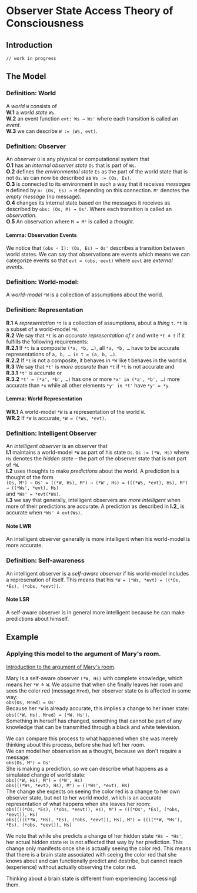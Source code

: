 # Observer State Access Theory of Consciousness

## Introduction
    // work in progress

## The Model

### Definition: World
A _world_ `W` consists of  
__W.1__ a _world state_ `Ws`.  
__W.2__ an event function `evt: Ws → Ws'` where each transition is called an _event_.  
__W.3__ we can describe `W := (Ws, evt)`.

### Definition: Observer
An _observer_ `O` is any physical or computational system that  
__O.1__ has an _internal observer state_ `Os` that is part of `Ws`.  
__O.2__ defines the _environmental state_ `Es` as the part of the world state that is not `Os`. `Ws` can now be described as `Ws := (Os, Es)`.  
__O.3__ is connected to its environment in such a way that it receives _messages_ `M` defined by `m: (Os, Es) → M` depending on this connection. `M°` denotes the _empty message_ (no message).  
__O.4__ changes its internal state based on the messages it receives as described by `obs: (Os, M) → Os'`. Where each transition is called an _observation_.  
__O.5__ An observation where `M = M°` is called a _thought_.  

#### Lemma: Observation Events
We notice that `(obs ∘ I): (Os, Es) → Os'` describes a transition between world states. We can say that observations are events which means we can categorize events so that `evt = (obs, eevt)` where `eevt` are _external events_.  

### Definition: World-model:
A _world-model_ `*W` is a collection of assumptions about the world.  

### Definition: Representation
__R.1__ A _representation_ `*t` is a collection of assumptions, about a _thing_ `t`. `*t` is a subset of a world-model `*W`.  
__R.2__ We say that `*t` is an _accurate representation of `t`_ and write `*t ≙ t` if it fulfills the following requirements:  
__R.2.1__ If `*t` is a composite `(*a, *b, …)`, all `*a, *b, …` have to be accurate representations of `a, b, … in t = (a, b, …)`.  
__R.2.2__ If `*t` is not a composite, it behaves in `*W` like t behaves in the world `W`.  
__R.3__ We say that `*t'` is _more accurate_ than `*t` if `*t` is not accurate and  
__R.3.1__ `*t'` is accurate or  
__R.3.2__ `*t' = (*a', *b', …)` has one or more `*x' in (*a', *b', …)` more accurate than `*x` while all other elements `*y' in *t'` have `*y' = *y`.  

#### Lemma: World Representation
__WR.1__ A world-model `*W` is a representation of the world `W`.  
__WR.2__ If `*W` is accurate, `*W = (*Ws, *evt)`.  

### Definition: Intelligent Observer
An _intelligent observer_ is an observer that  
__I.1__ maintains a world-model `*W` as part of his state `Os`. `Os := (*W, Hs)` where `Hs` denotes the _hidden state_ – the part of the observer state that is not part of `*W`.  
__I.2__ uses thoughts to make _predictions_ about the world. A prediction is a thought of the form  
`(Os, M°) → Os' = ((*W, Hs), M°) → (*W', Hs) = (((*Ws, *evt), Hs), M°) → ((*Ws', *evt), Hs)`  
and `*Ws' = *evt(*Ws)`.  
__I.3__ we say that generally, intelligent observers are _more intelligent_ when more of their predictions are accurate. A prediction as described in __I.2___ is accurate when `*Ws' ≙ evt(Ws)`.  

#### Note I.WR
An intelligent observer generally is more intelligent when his world-model is more accurate.  

### Definition: Self-awareness
An intelligent observer is a _self-aware observer_ if his world-model includes a represenation of itself. This means that his `*W = (*Ws, *evt) = ((*Os, *Es), (*obs, *eevt))`.  

#### Note I.SR
A self-aware observer is in general more intelligent because he can make predictions about himself.  

## Example
### Applying this model to the argument of Mary's room.

[Introduction to the argument of Mary's room](https://en.wikipedia.org/wiki/Knowledge_argument).

Mary is a self-aware observer `(*W, Hs)` with complete knowledge, which means her `*W ≙ W`.
We assume that when she finally leaves her room and sees the color red (message `Mred`), her observer state `Os` is affected in some way:  
`obs(Os, Mred) = Os'`  
Because her `*W` is already accurate, this implies a change to her inner state:  
`obs((*W, Hs), Mred) = (*W, Hs')`.  
Something in herself has changed, something that cannot be part of any knowledge that can be transmitted through a black and white television.  
  
We can compare this process to what happened when she was merely thinking about this process, before she had left her room.  
We can model her observation as a thought, because we don't require a message:  
`obs(Os, M°) = Os'`  
She is making a prediction, so we can describe what happens as a simulated change of world state:  
`obs((*W, Hs), M°) = (*W', Hs)`  
`obs(((*Ws, *evt), Hs), M°) = ((*Ws', *evt), Hs)`  
The change she expects on seeing the color red is a change to her own observer state, but not to her world model, which is an accurate representation of what happens when she leaves her room:  
`obs((((*Os, *Es), (*obs, *eevt)), Hs), M°) = (((*Os', *Es), (*obs, *eevt)), Hs)`  
`obs(((((**W, *Hs), *Es), (*obs, *eevt)), Hs), M°) = ((((**W, *Hs'), *Es), (*obs, *eevt)), Hs)`  

We note that while she predicts a change of her hidden state `*Hs → *Hs'`, her actual hidden state `Hs` is not affected that way by her prediction. This change only manifests once she is actually seeing the color red. This means that there is a brain state associated with seeing the color red that she knows about and can functionally predict and destribe, but cannot reach (experience) without actually observing the color red.

Thinking about a brain state is different from experiencing (accessing) them.
